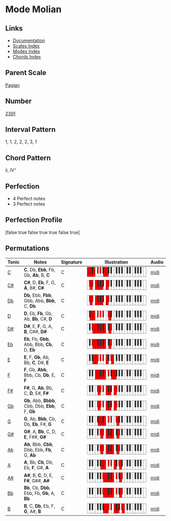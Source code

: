 # Mode Molian

## Links

- [Documentation](README.md)
- [Scales Index](Scales.md)
- [Modes Index](Modes.md)
- [Chords Index](Chords.md)

## Parent Scale

[Pagian](ScalePagian.md)

## Number

[2391](https://ianring.com/musictheory/scales/2391)

## Interval Pattern

1, 1, 2, 2, 2, 3, 1

## Chord Pattern

ii, IV⁺

## Perfection

- 4 Perfect notes
- 3 Perfect notes

## Perfection Profile

[false true false true true false true]

## Permutations

| Tonic | Notes | Signature | Illustration | Audio |
|-------|-------|-----------|--------------|-------|
| [C](ModeCNaturalMolian.md) | **C**, Db, **Ebb**, Fb, Gb, **Ab**, B, **C** | C | ![CNaturalMolian](ModeCNaturalMolian.png) | [midi](https://github.com/edipermadi/music/blob/main/docs/ModeCNaturalMolian.mid?raw=true) |
| [C#](ModeCSharpMolian.md) | **C#**, D, **Eb**, F, G, **A**, B#, **C#** | C | ![CSharpMolian](ModeCSharpMolian.png) | [midi](https://github.com/edipermadi/music/blob/main/docs/ModeCSharpMolian.mid?raw=true) |
| [Db](ModeDFlatMolian.md) | **Db**, Ebb, **Fbb**, Gbb, Abb, **Bbb**, C, **Db** | C | ![DFlatMolian](ModeDFlatMolian.png) | [midi](https://github.com/edipermadi/music/blob/main/docs/ModeDFlatMolian.mid?raw=true) |
| [D](ModeDNaturalMolian.md) | **D**, Eb, **Fb**, Gb, Ab, **Bb**, C#, **D** | C | ![DNaturalMolian](ModeDNaturalMolian.png) | [midi](https://github.com/edipermadi/music/blob/main/docs/ModeDNaturalMolian.mid?raw=true) |
| [D#](ModeDSharpMolian.md) | **D#**, E, **F**, G, A, **B**, C##, **D#** | C | ![DSharpMolian](ModeDSharpMolian.png) | [midi](https://github.com/edipermadi/music/blob/main/docs/ModeDSharpMolian.mid?raw=true) |
| [Eb](ModeEFlatMolian.md) | **Eb**, Fb, **Gbb**, Abb, Bbb, **Cb**, D, **Eb** | C | ![EFlatMolian](ModeEFlatMolian.png) | [midi](https://github.com/edipermadi/music/blob/main/docs/ModeEFlatMolian.mid?raw=true) |
| [E](ModeENaturalMolian.md) | **E**, F, **Gb**, Ab, Bb, **C**, D#, **E** | C | ![ENaturalMolian](ModeENaturalMolian.png) | [midi](https://github.com/edipermadi/music/blob/main/docs/ModeENaturalMolian.mid?raw=true) |
| [F](ModeFNaturalMolian.md) | **F**, Gb, **Abb**, Bbb, Cb, **Db**, E, **F** | C | ![FNaturalMolian](ModeFNaturalMolian.png) | [midi](https://github.com/edipermadi/music/blob/main/docs/ModeFNaturalMolian.mid?raw=true) |
| [F#](ModeFSharpMolian.md) | **F#**, G, **Ab**, Bb, C, **D**, E#, **F#** | C | ![FSharpMolian](ModeFSharpMolian.png) | [midi](https://github.com/edipermadi/music/blob/main/docs/ModeFSharpMolian.mid?raw=true) |
| [Gb](ModeGFlatMolian.md) | **Gb**, Abb, **Bbbb**, Cbb, Dbb, **Ebb**, F, **Gb** | C | ![GFlatMolian](ModeGFlatMolian.png) | [midi](https://github.com/edipermadi/music/blob/main/docs/ModeGFlatMolian.mid?raw=true) |
| [G](ModeGNaturalMolian.md) | **G**, Ab, **Bbb**, Cb, Db, **Eb**, F#, **G** | C | ![GNaturalMolian](ModeGNaturalMolian.png) | [midi](https://github.com/edipermadi/music/blob/main/docs/ModeGNaturalMolian.mid?raw=true) |
| [G#](ModeGSharpMolian.md) | **G#**, A, **Bb**, C, D, **E**, F##, **G#** | C | ![GSharpMolian](ModeGSharpMolian.png) | [midi](https://github.com/edipermadi/music/blob/main/docs/ModeGSharpMolian.mid?raw=true) |
| [Ab](ModeAFlatMolian.md) | **Ab**, Bbb, **Cbb**, Dbb, Ebb, **Fb**, G, **Ab** | C | ![AFlatMolian](ModeAFlatMolian.png) | [midi](https://github.com/edipermadi/music/blob/main/docs/ModeAFlatMolian.mid?raw=true) |
| [A](ModeANaturalMolian.md) | **A**, Bb, **Cb**, Db, Eb, **F**, G#, **A** | C | ![ANaturalMolian](ModeANaturalMolian.png) | [midi](https://github.com/edipermadi/music/blob/main/docs/ModeANaturalMolian.mid?raw=true) |
| [A#](ModeASharpMolian.md) | **A#**, B, **C**, D, E, **F#**, G##, **A#** | C | ![ASharpMolian](ModeASharpMolian.png) | [midi](https://github.com/edipermadi/music/blob/main/docs/ModeASharpMolian.mid?raw=true) |
| [Bb](ModeBFlatMolian.md) | **Bb**, Cb, **Dbb**, Ebb, Fb, **Gb**, A, **Bb** | C | ![BFlatMolian](ModeBFlatMolian.png) | [midi](https://github.com/edipermadi/music/blob/main/docs/ModeBFlatMolian.mid?raw=true) |
| [B](ModeBNaturalMolian.md) | **B**, C, **Db**, Eb, F, **G**, A#, **B** | C | ![BNaturalMolian](ModeBNaturalMolian.png) | [midi](https://github.com/edipermadi/music/blob/main/docs/ModeBNaturalMolian.mid?raw=true) |

